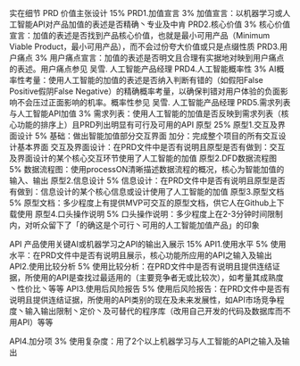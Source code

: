实在细节
PRD 价值主张设计 15%
PRD1.加值宣言 3%
加值宣言：以机器学习或人工智能API对产品加值的表述是否精确丶专业及中肯
PRD2.核心价值 3%
核心价值宣言：加值的表述是否找到产品核心价值，也就是最小可用产品（Minimum Viable Product，最小可用产品），而不会过份夸大价值或只是点缀性质
PRD3.用户痛点 3%
用户痛点宣言：加值的表述是否明文且合理有实据地对映到用户痛点的表述。用户痛点参见 吴雪. 人工智能产品经理
PRD4.人工智能概率性 3%
AI概率性考量：使用人工智能的加值的表述是否纳入判断有错的（如假阳False Positive假阴False Negative）的精确概率考量，以确保判错对用户体验的负面影响不会压过正面影响的机率。概率性参见 吴雪. 人工智能产品经理
PRD5.需求列表与人工智能API加值 3%
需求列表：使用人工智能的加值是否反映到需求列表（核心功能的排序上）且PRD列出明显有可行及可用的API
原型 25%
原型1.交互及界面设计 5%
基础：做出智能加值部分交互界面
加分：完成整个项目的所有交互设计基本界面
交互及界面设计：在PRD文件中是否有说明且原型是否有做到：交互及界面设计的某个核心交互环节使用了人工智能的加值
原型2.DFD数据流程图 5%
数据流程图：使用processON清晰描述数据流程的概况，核心为智能加值的输入、输出
原型2.信息设计 5%
信息设计：在PRD文件中是否有说明且原型是否有做到：信息设计的某个核心信息或设计使用了人工智能的加值
原型3.原型文档 5%
原型文档：多少程度上有提供MVP可交互的原型文档，供它人在Github上下载使用
原型4.口头操作说明 5%
口头操作说明：多少程度上在2-3分钟时间限制内，对听众留下了「的确这是个可行丶可用的人工智能加值产品」的印象

API 产品使用关键AI或机器学习之API的输出入展示 15%
API1.使用水平 5%
使用水平：在PRD文件中是否有说明且展示，核心功能所应用的API之输入及输出
API2.使用比较分析 5%
使用比较分析：在PRD文件中是否有说明且提供连结证据，所使用的API是查找过最适用的（主要竞争者无或比较次），如考量其成熟度丶性价比丶等等
API3.使用后风险报告 5%
使用后风险报告：在PRD文件中是否有说明且提供连结证据，所使用的API类别的现在及未来发展性，如API市场竞争程度丶输入输出限制丶定价丶及可替代的程序库（改用自己开发的代码及数据库而不用API）等等

API4.加分项 3%
使用复杂度：用了2个以上机器学习与人工智能的API之输入及输出
